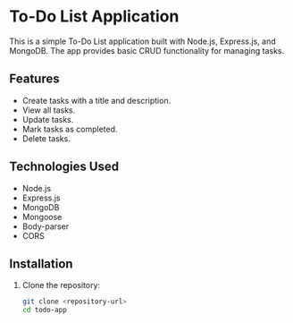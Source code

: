 # To-Do List Application

This is a simple To-Do List application built with Node.js, Express.js, and MongoDB. The app provides basic CRUD functionality for managing tasks.

## Features
- Create tasks with a title and description.
- View all tasks.
- Update tasks.
- Mark tasks as completed.
- Delete tasks.

## Technologies Used
- Node.js
- Express.js
- MongoDB
- Mongoose
- Body-parser
- CORS

## Installation

1. Clone the repository:
   ```bash
   git clone <repository-url>
   cd todo-app
